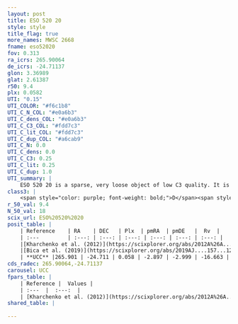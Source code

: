 ```yaml
---
layout: post
title: ESO 520 20
style: style
title_flag: true
more_names: MWSC 2668
fname: eso52020
fov: 0.313
ra_icrs: 265.90064
de_icrs: -24.71137
glon: 3.36989
glat: 2.61387
r50: 9.4
plx: 0.0582
UTI: "0.15"
UTI_COLOR: "#f6c1b8"
UTI_C_N_COL: "#e0a6b3"
UTI_C_dens_COL: "#e0a6b3"
UTI_C_C3_COL: "#fdd7c3"
UTI_C_lit_COL: "#fdd7c3"
UTI_C_dup_COL: "#a6cab9"
UTI_C_N: 0.0
UTI_C_dens: 0.0
UTI_C_C3: 0.25
UTI_C_lit: 0.25
UTI_C_dup: 1.0
UTI_summary: |
    ESO 520 20 is a sparse, very loose object of low C3 quality. It is poorly studied in the literature, with no articles listed in the last 6 years.<br><br><span style="color: #99180f; font-weight: bold;">Warning: </span>contains less than 25 stars with <i>P>0.5</i> estimated.
class3: |
    <span style="color: purple; font-weight: bold;">D</span><span style="color: #FFC300; font-weight: bold;">B</span>
r_50_val: 9.4
N_50_val: 18
scix_url: ESO%20520%2020
posit_table: |
    | Reference    | RA    | DEC   | Plx  | pmRA  | pmDE   |  Rv  |
    | :---         | :---: | :---: | :---: | :---: | :---: | :---: |
    |[Kharchenko et al. (2012)](https://scixplorer.org/abs/2012A%26A...543A.156K) | 265.901 | -24.718 | -- | -4.22 | -8.76 | -- |
    |[Bica et al. (2019)](https://scixplorer.org/abs/2019AJ....157...12B) | 265.896 | -24.719 | -- | -- | -- | -- |
    | **UCC** |265.901 | -24.711 | 0.058 | -2.897 | -2.999 | -16.663 | 
cds_radec: 265.90064,-24.71137
carousel: UCC
fpars_table: |
    | Reference |  Values |
    | :---  |  :---:  |
    | [Kharchenko et al. (2012)](https://scixplorer.org/abs/2012A%26A...543A.156K) | `e_bv=2.332, distance=2041, log_age=9.15` |
shared_table: |
    
---
```

